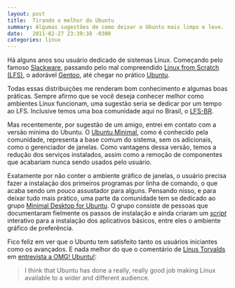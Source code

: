 ```yaml
---
layout: post
title:  Tirando o melhor do Ubuntu
summary: Algumas sugestões de como deixar o Ubuntu mais limpo e leve.
date:   2011-02-27 23:39:38 -0300
categories: linux
---
```


Há alguns anos sou usuário dedicado de sistemas Linux. Começando pelo famoso [Slackware][slackware], passando pelo mal compreendido [Linux from Scratch (LFS)][lfs], o adorável [Gentoo][gentoo], até chegar no prático [Ubuntu][ubuntu].

Todas essas distribuições me renderam bom conhecimento e algumas boas práticas. Sempre afirmo que se você deseja conhecer melhor como ambientes Linux funcionam, uma sugestão seria se dedicar por um tempo ao LFS. Inclusive temos uma boa comunidade aqui no Brasil, o [LFS-BR][lfs-br].

Mas recentemente, por sugestão de um amigo, entrei em contato com a versão mínima do Ubuntu. O [Ubuntu Minimal][ubuntu-minimal-cd], como é conhecido pela comunidade, representa a base comum do sistema, sem os adicionais, como o gerenciador de janelas. Como vantagens dessa versão, temos a redução dos serviços instalados, assim como a remoção de componentes que acabariam nunca sendo usados pelo usuário.

Exatamente por não conter o ambiente gráfico de janelas, o usuário precisa fazer a instalação dos primeiros programas por linha de comando, o que acaba sendo um pouco assustador para alguns. Pensando nisso, e para deixar tudo mais prático, uma parte da comunidade tem se dedicado ao grupo [Minimal Desktop for Ubuntu][ubuntu-minimal-desktop]. O grupo consiste de pessoas que documentaram fielmente os passos de instalação e ainda criaram um [*script*][ubuntu-minimal-script] interativo para a instalação dos aplicativos básicos, entre eles o ambiente gráfico de preferência.

Fico feliz em ver que o Ubuntu tem satisfeito tanto os usuários iniciantes como os avançados. E nada melhor do que o comentário de [Linus Torvalds][linus-torvalds] em [entrevista a OMG! Ubuntu!][linus-torvalds-interview]:

> I think that Ubuntu has done a really, really good job making Linux available to a wider and different audience.

[slackware]:                http://www.slackware.com
[lfs]:                      http://www.linuxfromscratch.org
[gentoo]:                   http://www.gentoo.org
[ubuntu]:                   http://www.ubuntu.com
[lfs-br]:                   http://lfs-br.codigolivre.org.br
[ubuntu-minimal-cd]:        https://help.ubuntu.com/community/Installation/MinimalCD
[ubuntu-minimal-desktop]:   http://minimal-desktop.blogspot.com
[ubuntu-minimal-script]:    https://github.com/AntonioPT/minimal-desktop-for-ubuntu/blob/e799996f02aba1947329cbd57ce343b3848a4431/script.sh
[linus-torvalds]:           http://pt.wikipedia.org/wiki/Linus_Torvalds
[linus-torvalds-interview]: http://www.omgubuntu.co.uk/2011/01/our-exclusive-interview-with-linus-torvalds-lca2011/
